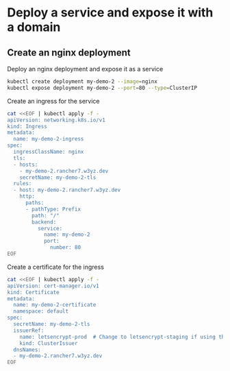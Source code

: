 # Deploy a service and expose it with a domain

## Create an nginx deployment

Deploy an nginx deployment and expose it as a service

```bash
kubectl create deployment my-demo-2 --image=nginx
kubectl expose deployment my-demo-2 --port=80 --type=ClusterIP
```

Create an ingress for the service

```bash
cat <<EOF | kubectl apply -f -
apiVersion: networking.k8s.io/v1
kind: Ingress
metadata:
  name: my-demo-2-ingress
spec:
  ingressClassName: nginx
  tls:
  - hosts:
    - my-demo-2.rancher7.w3yz.dev
    secretName: my-demo-2-tls
  rules:
  - host: my-demo-2.rancher7.w3yz.dev
    http:
      paths:
      - pathType: Prefix
        path: "/"
        backend:
          service:
            name: my-demo-2
            port:
              number: 80
EOF
```

Create a certificate for the ingress

```bash
cat <<EOF | kubectl apply -f -
apiVersion: cert-manager.io/v1
kind: Certificate
metadata:
  name: my-demo-2-certificate
  namespace: default
spec:
  secretName: my-demo-2-tls
  issuerRef:
    name: letsencrypt-prod  # Change to letsencrypt-staging if using the staging environment
    kind: ClusterIssuer
  dnsNames:
  - my-demo-2.rancher7.w3yz.dev
EOF
```
